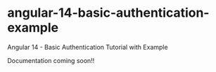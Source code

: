 # angular-14-basic-authentication-example

Angular 14 - Basic Authentication Tutorial with Example

Documentation coming soon!!